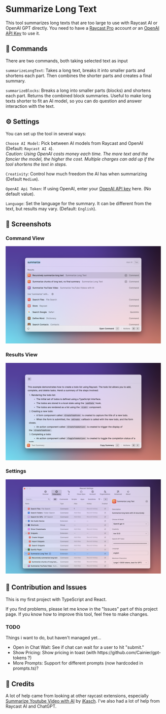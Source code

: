 # Summarize Long Text

This tool summarizes long texts that are too large to use with Raycast AI or OpenAI GPT directly. You need to have a [Raycast Pro](https://www.raycast.com/pro) account *or* an [OpenAI API Key](https://platform.openai.com/account/api-keys) to use it.

## 🔨 Commands
There are two commands, both taking selected text as input

`summarizeLongText`: Takes a long text, breaks it into smaller parts and shortens each part. Then combines the shorter parts and creates a final summary.

`summarizeBlocks`: Breaks a long into smaller parts (blocks) and shortens each part. Returns the combined block summaries. Useful to make long texts shorter to fit an AI model, so you can do question and answer interaction with the text.


## ⚙️ Settings
You can set up the tool in several ways:

`Choose AI Model`: Pick between AI models from Raycast and OpenAI (Default: `Raycast AI 4`).<br>*Caution: Using OpenAI costs money each time. The more text and the fancier the model, the higher the cost. Multiple charges can add up if the tool shortens the text in steps.*

`Creativity`: Control how much freedom the AI has when summarizing (Default `Medium`).

`OpenAI Api Token`: If using OpenAI, enter your [OpenAI API key](https://platform.openai.com/account/api-keys) here. (No default value).

`Language`: Set the language for the summary. It can be different from the text, but results may vary. (Default: `English`).




## 📸 Screenshots

### Command View
![SummarizeLongText and SummarizeBlocks commands](./screenshot1.png)

### Results View
![Results of Summarization](./screenshot2.png)

### Settings
![Settings](./screenshot3.png)

## 🚀 Contribution and Issues
This is my first project with TypeScript and React. 

If you find problems, please let me know in the "Issues" part of this project page. If you know how to improve this tool, feel free to make changes. 

### TODO
Things i want to do, but haven't managed yet...
<ul>
    <li>Open in Chat Wait: See if chat can wait for a user to hit "submit."</li> 
    <li>Show Pricing: Show pricing in toast (with https://github.com/Cainier/gpt-tokens ?)</li> 
    <li>More Prompts: Support for different prompts (now hardcoded in prompts.ts)?</li>
</ul>

## 🙌 Credits 
A lot of help came from looking at other raycast extensions, especially [Summarize Youtube Video with AI](https://github.com/raycast/extensions/tree/main/extensions/summarize-youtube-video-with-ai) by [iKasch](https://github.com/iKasch/iKasch). I've also had a lot of help from Raycast AI and ChatGPT.